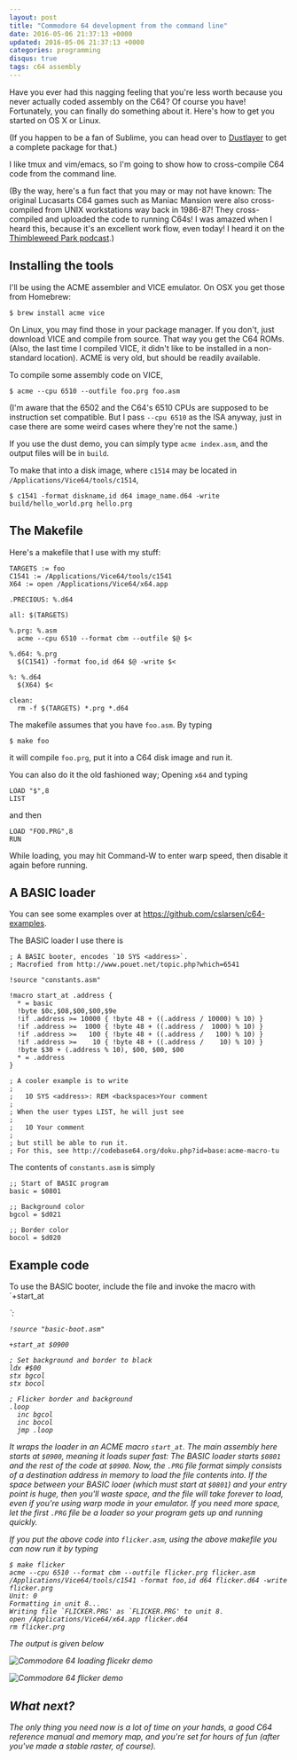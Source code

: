 ```yaml
---
layout: post
title: "Commodore 64 development from the command line"
date: 2016-05-06 21:37:13 +0000
updated: 2016-05-06 21:37:13 +0000
categories: programming
disqus: true
tags: c64 assembly
---
```


<p class="lead">
Have you ever had this nagging feeling that you're less worth because you never
actually coded assembly on the C64? Of course you have! Fortunately, you can
finally do something about it. Here's how to get you started on OS X or Linux.
</p>

(If you happen to be a fan of Sublime, you can head over to
<a href="http://dustlayer.com/c64-coding-tutorials/2013/2/10/dust-c64-command-line-tool">Dustlayer</a>
to get a complete package for that.)

I like tmux and vim/emacs, so I'm going to show how to cross-compile
C64 code from the command line.  

(By the way, here's a fun fact that you may or may not have known: The original
Lucasarts C64 games such as Maniac Mansion were also cross-compiled from UNIX
workstations way back in 1986-87! They cross-compiled and uploaded the code to
running C64s! I was amazed when I heard this, because it's an excellent work
flow, even today! I heard it on the <a
href="https://blog.thimbleweedpark.com">Thimbleweed Park podcast</a>.)

Installing the tools
--------------------

I'll be using the ACME assembler and VICE emulator. On OSX you get those from
Homebrew:

    $ brew install acme vice

On Linux, you may find those in your package manager. If you don't, just
download VICE and compile from source. That way you get the C64 ROMs. (Also,
the last time I compiled VICE, it didn't like to be installed in a non-standard
location). ACME is very old, but should be readily available.

To compile some assembly code on VICE,

    $ acme --cpu 6510 --outfile foo.prg foo.asm

(I'm aware that the 6502 and the C64's 6510 CPUs are supposed to be instruction
set compatible. But I pass `--cpu 6510` as the ISA anyway, just in case there
are some weird cases where they're not the same.)

If you use the dust demo, you can simply type `acme index.asm`, and the output
files will be in `build`.

To make that into a disk image, where `c1514` may be located in
`/Applications/Vice64/tools/c1514`,

    $ c1541 -format diskname,id d64 image_name.d64 -write build/hello_world.prg hello.prg

The Makefile
------------

Here's a makefile that I use with my stuff:

    TARGETS := foo
    C1541 := /Applications/Vice64/tools/c1541
    X64 := open /Applications/Vice64/x64.app

    .PRECIOUS: %.d64

    all: $(TARGETS)

    %.prg: %.asm
      acme --cpu 6510 --format cbm --outfile $@ $<

    %.d64: %.prg
      $(C1541) -format foo,id d64 $@ -write $<

    %: %.d64
      $(X64) $<

    clean:
      rm -f $(TARGETS) *.prg *.d64

The makefile assumes that you have `foo.asm`. By typing

    $ make foo

it will compile `foo.prg`, put it into a C64 disk image and run it.

You can also do it the old fashioned way; Opening `x64` and typing

    LOAD "$",8
    LIST

and then

    LOAD "FOO.PRG",8
    RUN

While loading, you may hit Command-W to enter warp speed, then disable it again
before running.

A BASIC loader
--------------

You can see some examples over at <a href="https://github.com/cslarsen/c64-examples">https://github.com/cslarsen/c64-examples</a>.

The BASIC loader I use there is

    ; A BASIC booter, encodes `10 SYS <address>`.
    ; Macrofied from http://www.pouet.net/topic.php?which=6541

    !source "constants.asm"

    !macro start_at .address {
      * = basic
      !byte $0c,$08,$00,$00,$9e
      !if .address >= 10000 { !byte 48 + ((.address / 10000) % 10) }
      !if .address >=  1000 { !byte 48 + ((.address /  1000) % 10) }
      !if .address >=   100 { !byte 48 + ((.address /   100) % 10) }
      !if .address >=    10 { !byte 48 + ((.address /    10) % 10) }
      !byte $30 + (.address % 10), $00, $00, $00
      * = .address
    }

    ; A cooler example is to write
    ;
    ;   10 SYS <address>: REM <backspaces>Your comment
    ;
    ; When the user types LIST, he will just see
    ;
    ;   10 Your comment
    ;
    ; but still be able to run it.
    ; For this, see http://codebase64.org/doku.php?id=base:acme-macro-tu

The contents of `constants.asm` is simply

    ;; Start of BASIC program
    basic = $0801

    ;; Background color
    bgcol = $d021

    ;; Border color
    bocol = $d020

Example code
------------

To use the BASIC booter, include the file and invoke the macro with `+start_at
<address>`:

    !source "basic-boot.asm"

    +start_at $0900

    ; Set background and border to black
    ldx #$00
    stx bgcol
    stx bocol

    ; Flicker border and background
    .loop
      inc bgcol
      inc bocol
      jmp .loop

It wraps the loader in an ACME macro `start_at`. The main assembly here starts
at `$0900`, meaning it loads super fast: The BASIC loader starts `$0801` and
the rest of the code at `$0900`. Now, the `.PRG` file format simply consists of
a destination address in memory to load the file contents into. If the space
between your BASIC loaer (which *must* start at `$0801`) and your entry point
is huge, then you'll waste space, and the file will take forever to load, even
if you're using warp mode in your emulator. If you need more space, let the
first `.PRG` file be a loader so your program gets up and running quickly.

If you put the above code into `flicker.asm`, using the above makefile you can
now run it by typing

    $ make flicker
    acme --cpu 6510 --format cbm --outfile flicker.prg flicker.asm
    /Applications/Vice64/tools/c1541 -format foo,id d64 flicker.d64 -write flicker.prg
    Unit: 0
    Formatting in unit 8...
    Writing file `FLICKER.PRG' as `FLICKER.PRG' to unit 8.
    open /Applications/Vice64/x64.app flicker.d64
    rm flicker.prg

The output is given below

![Commodore 64 loading flicekr demo](/gfx/post/c64-loading.png)

![Commodore 64 flicker demo](/gfx/post/c64-flicker.png)

What next?
----------

The only thing you need now is a lot of time on your hands, a good C64
reference manual and memory map, and you're set for hours of fun (*after*
you've made a stable raster, of course).
